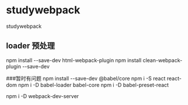 # studywebpack
studywebpack


## loader 预处理

npm install --save-dev html-webpack-plugin
npm install clean-webpack-plugin --save-dev

###暂时有问题 
npm install --save-dev @babel/core
npm i -S react react-dom
npm i -D babel-loader babel-core
npm i -D babel-preset-react

npm i -D webpack-dev-server